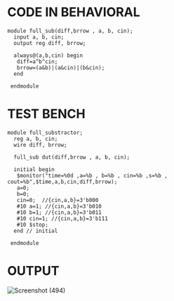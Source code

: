 # CODE IN BEHAVIORAL
```
module full_sub(diff,brrow , a, b, cin);  
  input a, b, cin; 
  output reg diff, brrow; 
 
  always@(a,b,cin) begin 
   diff=a^b^cin; 
   brrow=(a&b)|(a&cin)|(b&cin); 
  end 
 
 endmodule
```
# TEST BENCH
```
module full_substractor;  
  reg a, b, cin; 
  wire diff, brrow; 
 
  full_sub dut(diff,brrow , a, b, cin); 
 
  initial begin 
   $monitor("time=%0d ,a=%b , b=%b , cin=%b ,s=%b , cout=%b",$time,a,b,cin,diff,brrow); 
   a=0; 
   b=0; 
   cin=0;  //{cin,a,b}=3'b000 
   #10 a=1; //{cin,a,b}=3'b010 
   #10 b=1; //{cin,a,b}=3'b011 
   #10 cin=1; //{cin,a,b}=3'b111 
   #10 $stop; 
  end // initial 
 
 endmodule
```
# OUTPUT 

 ![Screenshot (494)](https://github.com/user-attachments/assets/19b48856-73d2-4ef1-88f9-5a6fa7d7e29c)




